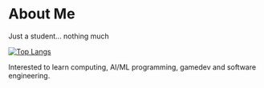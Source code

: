 # About Me  
Just a student... nothing much

[![Top Langs](https://github-readme-stats.vercel.app/api/top-langs/?username=ssuish&langs_count=8)](https://github.com/anuraghazra/github-readme-stats)

Interested to learn computing, AI/ML programming, gamedev and software engineering.   
